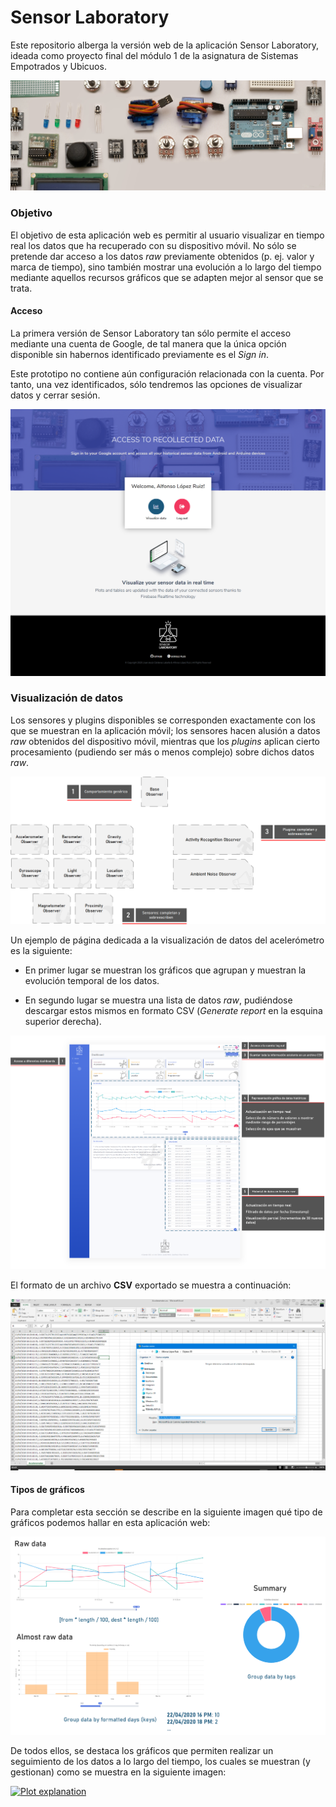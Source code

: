 # Sensor Laboratory
Este repositorio alberga la versión web de la aplicación Sensor Laboratory, ideada como proyecto final del módulo 1 de la asignatura de Sistemas Empotrados y Ubicuos.

[![Background](assets/md/Background.png)](https://alfonsolrz.github.io)

### Objetivo

El objetivo de esta aplicación web es permitir al usuario visualizar en tiempo real los datos que ha recuperado con su dispositivo móvil. No sólo se pretende dar acceso a los datos *raw* previamente obtenidos (p. ej. valor y marca de tiempo), sino también mostrar una evolución a lo largo del tiempo mediante aquellos recursos gráficos que se adapten mejor al sensor que se trata.

#### Acceso

La primera versión de Sensor Laboratory tan sólo permite el acceso mediante una cuenta de Google, de tal manera que la única opción disponible sin habernos identificado previamente es el *Sign in*.

Este prototipo no contiene aún configuración relacionada con la cuenta. Por tanto, una vez identificados, sólo tendremos las opciones de visualizar datos y cerrar sesión.

[![Visualize data](assets/md/VisualizeData.png)](https://alfonsolrz.github.io)

### Visualización de datos

Los sensores y plugins disponibles se corresponden exactamente con los que se muestran en la aplicación móvil; los sensores hacen alusión a datos *raw* obtenidos del dispositivo móvil, mientras que los *plugins* aplican cierto procesamiento (pudiendo ser más o menos complejo) sobre dichos datos *raw*.

[![Sensors and plugins](assets/md/SensorPlugins.png)](https://alfonsolrz.github.io)

Un ejemplo de página dedicada a la visualización de datos del acelerómetro es la siguiente:

- En primer lugar se muestran los gráficos que agrupan y muestran la evolución temporal de los datos.

- En segundo lugar se muestra una lista de datos *raw*, pudiéndose descargar estos mismos en formato CSV (*Generate report* en la esquina superior derecha).

[![Sensor explanation](assets/md/MainExplanation.png)](https://alfonsolrz.github.io)

El formato de un archivo **CSV** exportado se muestra a continuación:

[![CSV export](assets/md/CSV.png)](https://alfonsolrz.github.io)

#### Tipos de gráficos

Para completar esta sección se describe en la siguiente imagen qué tipo de gráficos podemos hallar en esta aplicación web:

[![Plot types](assets/md/GraphicTypes.png)](https://alfonsolrz.github.io)

De todos ellos, se destaca los gráficos que permiten realizar un seguimiento de los datos a lo largo del tiempo, los cuales se muestran (y gestionan) como se muestra en la siguiente imagen:

[![Plot explanation](assets/md/Plot_1.png)](https://alfonsolrz.github.io)

